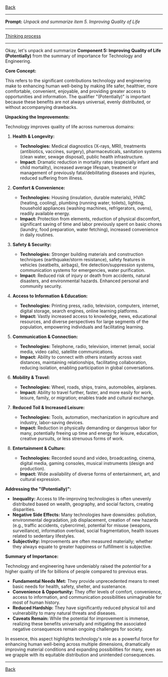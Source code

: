 [Back](../README.md)

---

**Prompt:** *Unpack and summarize item 5. Improving Quality of Life*

---

[Thinking process](thoughts.md)

---

Okay, let's unpack and summarize **Component 5: Improving Quality of Life (Potentially)** from the summary of importance for Technology and Engineering.

**Core Concept:**

This refers to the significant contributions technology and engineering make to enhancing human well-being by making life safer, healthier, more comfortable, convenient, enjoyable, and providing greater access to opportunities and information. The qualifier "(Potentially)" is important because these benefits are not always universal, evenly distributed, or without accompanying drawbacks.

**Unpacking the Improvements:**

Technology improves quality of life across numerous domains:

1.  **Health & Longevity:**
    *   **Technologies:** Medical diagnostics (X-rays, MRI), treatments (antibiotics, vaccines, surgery), pharmaceuticals, sanitation systems (clean water, sewage disposal), public health infrastructure.
    *   **Impact:** Dramatic reduction in mortality rates (especially infant and child mortality), increased average lifespan, treatment or management of previously fatal/debilitating diseases and injuries, reduced suffering from illness.

2.  **Comfort & Convenience:**
    *   **Technologies:** Housing (insulation, durable materials), HVAC (heating, cooling), plumbing (running water, toilets), lighting, household appliances (washing machines, refrigerators, ovens), readily available energy.
    *   **Impact:** Protection from elements, reduction of physical discomfort, significant saving of time and labor previously spent on basic chores (laundry, food preparation, water fetching), increased convenience in daily routines.

3.  **Safety & Security:**
    *   **Technologies:** Stronger building materials and construction techniques (earthquake/storm resistance), safety features in vehicles (seatbelts, airbags), fire detection/suppression systems, communication systems for emergencies, water purification.
    *   **Impact:** Reduced risk of injury or death from accidents, natural disasters, and environmental hazards. Enhanced personal and community security.

4.  **Access to Information & Education:**
    *   **Technologies:** Printing press, radio, television, computers, internet, digital storage, search engines, online learning platforms.
    *   **Impact:** Vastly increased access to knowledge, news, educational resources, and diverse perspectives for large segments of the population, empowering individuals and facilitating learning.

5.  **Communication & Connection:**
    *   **Technologies:** Telephone, radio, television, internet (email, social media, video calls), satellite communications.
    *   **Impact:** Ability to connect with others instantly across vast distances, maintaining relationships, facilitating collaboration, reducing isolation, enabling participation in global conversations.

6.  **Mobility & Travel:**
    *   **Technologies:** Wheel, roads, ships, trains, automobiles, airplanes.
    *   **Impact:** Ability to travel further, faster, and more easily for work, leisure, family, or migration; enables trade and cultural exchange.

7.  **Reduced Toil & Increased Leisure:**
    *   **Technologies:** Tools, automation, mechanization in agriculture and industry, labor-saving devices.
    *   **Impact:** Reduction in physically demanding or dangerous labor for many, potentially freeing up time and energy for leisure, education, creative pursuits, or less strenuous forms of work.

8.  **Entertainment & Culture:**
    *   **Technologies:** Recorded sound and video, broadcasting, cinema, digital media, gaming consoles, musical instruments (design and production).
    *   **Impact:** Wide availability of diverse forms of entertainment, art, and cultural expression.

**Addressing the "(Potentially)":**

*   **Inequality:** Access to life-improving technologies is often unevenly distributed based on wealth, geography, and social factors, creating disparities.
*   **Negative Side Effects:** Many technologies have downsides: pollution, environmental degradation, job displacement, creation of new hazards (e.g., traffic accidents, cybercrime), potential for misuse (weapons, surveillance), information overload, social fragmentation, health issues related to sedentary lifestyles.
*   **Subjectivity:** Improvements are often measured materially; whether they always equate to greater happiness or fulfillment is subjective.

**Summary of Importance:**

Technology and engineering have undeniably raised the *potential* for a higher quality of life for billions of people compared to previous eras.

*   **Fundamental Needs Met:** They provide unprecedented means to meet basic needs for health, safety, shelter, and sustenance.
*   **Convenience & Opportunity:** They offer levels of comfort, convenience, access to information, and communication possibilities unimaginable for most of human history.
*   **Reduced Hardship:** They have significantly reduced physical toil and vulnerability to many natural threats and diseases.
*   **Caveats Remain:** While the potential for improvement is immense, realizing these benefits universally and mitigating the associated negative consequences remain ongoing challenges for society.

In essence, this aspect highlights technology's role as a powerful force for enhancing human well-being across multiple dimensions, dramatically improving material conditions and expanding possibilities for many, even as we grapple with its equitable distribution and unintended consequences.

---

[Back](../README.md)
